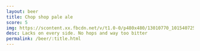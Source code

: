 ```yaml
---
layout: beer
title: Chop shop pale ale
score: 5
img: https://scontent.xx.fbcdn.net/v/t1.0-0/p480x480/13010770_10154072540533745_222338390337149891_n.jpg?oh=30ab0b38d75d975bf1121fd902e5ab20&oe=586E456F
desc: Lacks on every side. No hops and way too bitter
permalink: /beer/:title.html
---
```

